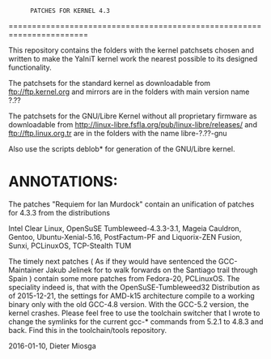           PATCHES FOR KERNEL 4.3
=======================================================================

This repository contains the folders with the
kernel patchsets chosen and written to make the 
YaIniT kernel work the nearest possible to its designed functionality.

The patchsets for the standard kernel as downloadable from 
ftp://ftp.kernel.org    and mirrors
are in the folders with main version name  ?.??

The patchsets for the GNU/Libre Kernel without all proprietary
firmware as downloadable from 
http://linux-libre.fsfla.org/pub/linux-libre/releases/     and     ftp://ftp.linux.org.tr 
are in the folders with the name libre-?.??-gnu

Also use the scripts deblob*  for generation of the GNU/Libre kernel.

ANNOTATIONS:
============

The patches "Requiem for Ian Murdock" contain an unification of patches for 4.3.3 
from the distributions

Intel Clear Linux, OpenSuSE Tumbleweed-4.3.3-3.1, Mageia Cauldron, Gentoo,
Ubuntu-Xenial-5.16, PostFactum-PF and Liquorix-ZEN Fusion, Sunxi, PCLinuxOS,
TCP-Stealth TUM


The timely next patches ( As if they would have sentenced the GCC-Maintainer 
Jakub Jelinek for to walk forwards on the Santiago trail through Spain )
contain some more patches from Fedora-20, PCLinuxOS.
The speciality indeed is, that with the OpenSuSE-Tumbleweed32 Distribution as of 2015-12-21, 
the settings for AMD-k15 architecture compile to a working binary only with the old GCC-4.8 version.
With the GCC-5.2 version, the kernel crashes. Please feel free to use the toolchain switcher
that I wrote to change the symlinks for the current gcc-* commands from 5.2.1 to 4.8.3 and back. 
Find this in the toolchain/tools repository.



2016-01-10, 
Dieter Miosga 
 
